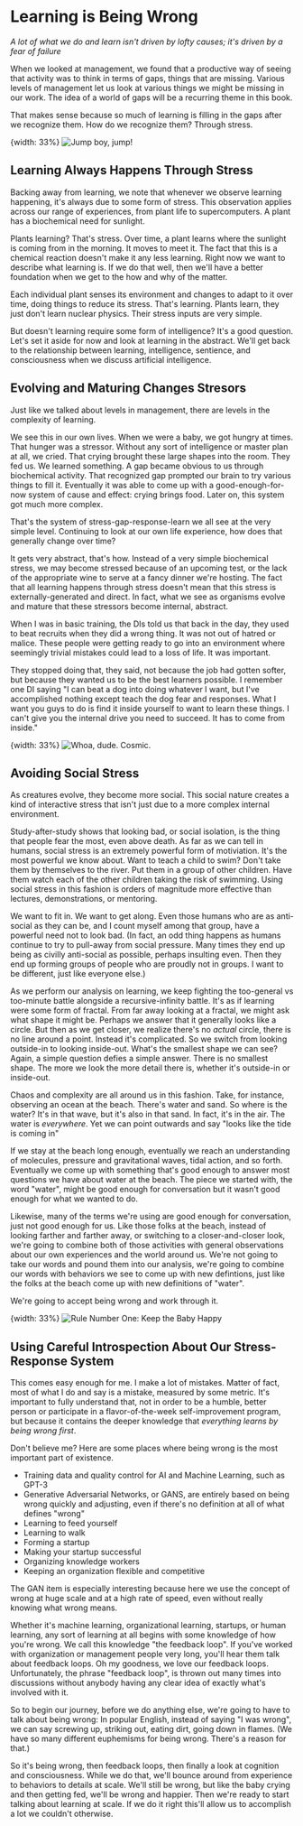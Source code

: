 # Learning is Being Wrong

*A lot of what we do and learn isn't driven by lofty causes; it's driven by a fear of failure*

When we looked at management, we found that a productive way of seeing that activity was to think in terms of gaps, things that are missing. Various levels of management let us look at various things we might be missing in our work. The idea of a world of gaps will be a recurring theme in this book.

That makes sense because so much of learning is filling in the gaps after we recognize them. How do we recognize them? Through stress.

{width: 33%}
![Jump boy, jump!](resources/images/plants-learning.jpg)

## Learning Always Happens Through Stress

Backing away from learning, we note that whenever we observe learning happening, it's always due to some form of stress. This observation applies across our range of experiences, from plant life to supercomputers. A plant has a biochemical need for sunlight.

Plants learning? That's stress. Over time, a plant learns where the sunlight is coming from in the morning. It moves to meet it. The fact that this is a chemical reaction doesn't make it any less learning. Right now we want to describe what learning is. If we do that well, then we'll have a better foundation when we get to the how and why of the matter.

Each individual plant senses its environment and changes to adapt to it over time, doing things to reduce its stress. That's learning. Plants learn, they just don't learn nuclear physics. Their stress inputs are very simple.

But doesn't learning require some form of intelligence? It's a good question. Let's set it aside for now and look at learning in the abstract. We'll get back to the relationship between learning, intelligence, sentience, and consciousness when we discuss artificial intelligence.

## Evolving and Maturing Changes Stresors

Just like we talked about levels in management, there are levels in the complexity of learning.

We see this in our own lives. When we were a baby, we got hungry at times. That hunger was a stressor. Without any sort of intelligence or master plan at all, we cried. That crying brought these large shapes into the room. They fed us. We learned something. A gap became obvious to us through biochemical activity. That recognized gap prompted our brain to try various things to fill it. Eventually it was able to come up with a good-enough-for-now system of cause and effect: crying brings food. Later on, this system got much more complex.

That's the system of stress-gap-response-learn we all see at the very simple level. Continuing to look at our own life experience, how does that generally change over time?

It gets very abstract, that's how. Instead of a very simple biochemical stress, we may become stressed because of an upcoming test, or the lack of the appropriate wine to serve at a fancy dinner we're hosting. The fact that all learning happens through stress doesn't mean that this stress is externally-generated and direct. In fact, what we see as organisms evolve and mature that these stressors become internal, abstract.

When I was in basic training, the DIs told us that back in the day, they used to beat recruits when they did a wrong thing. It was not out of hatred or malice. These people were getting ready to go into an environment where seemingly trivial mistakes could lead to a loss of life. It was important.

They stopped doing that, they said, not because the job had gotten softer, but because they wanted us to be the best learners possible. I remember one DI saying "I can beat a dog into doing whatever I want, but I've accomplished nothing except teach the dog fear and responses. What I want you guys to do is find it inside yourself to want to learn these things. I can't give you the internal drive you need to succeed. It has to come from inside."

{width: 33%}
![Whoa, dude. Cosmic.](resources/images/fractal-circle.jpg)

## Avoiding Social Stress

As creatures evolve, they become more social. This social nature creates a kind of interactive stress that isn't just due to a more complex internal environment.

Study-after-study shows that looking bad, or social isolation, is the thing that people fear the most, even above death. As far as we can tell in humans, social stress is an extremely powerful form of motiviation. It's the most powerful we know about. Want to teach a child to swim? Don't take them by themselves to the river. Put them in a group of other children. Have them watch each of the other children taking the risk of swimming. Using social stress in this fashion is orders of magnitude more effective than lectures, demonstrations, or mentoring.

We want to fit in. We want to get along. Even those humans who are as anti-social as they can be, and I count myself among that group, have a powerful need not to look bad. (In fact, an odd thing happens as humans continue to try to pull-away from social pressure. Many times they end up being as civilly anti-social as possible, perhaps insulting even. Then they end up forming groups of people who are proudly not in groups. I want to be different, just like everyone else.)

As we perform our analysis on learning, we keep fighting the too-general vs too-minute battle alongside a recursive-infinity battle. It's as if learning were some form of fractal. From far away looking at a fractal, we might ask what shape it might be. Perhaps we answer that it generally looks like a circle. But then as we get closer, we realize there's no *actual* circle, there is no line around a point. Instead it's complicated. So we switch from looking outside-in to looking inside-out. What's the smallest shape we can see? Again, a simple question defies a simple answer. There is no smallest shape. The more we look the more detail there is, whether it's outside-in or inside-out.

Chaos and complexity are all around us in this fashion. Take, for instance, observing an ocean at the beach. There's water and sand. So where is the water? It's in that wave, but it's also in that sand. In fact, it's in the air. The water is *everywhere*. Yet we can point outwards and say "looks like the tide is coming in"

If we stay at the beach long enough, eventually we reach an understanding of molecules, pressure and gravitational waves, tidal action, and so forth. Eventually we come up with something that's good enough to answer most questions we have about water at the beach. The piece we started with, the word "water", might be good enough for conversation but it wasn't good enough for what we wanted to do.

Likewise, many of the terms we're using are good enough for conversation, just not good enough for us. Like those folks at the beach, instead of looking farther and farther away, or switching to a closer-and-closer look, we're going to combine both of those activities with general observations about our own experiences and the world around us. We're not going to take our words and pound them into our analysis, we're going to combine our words with behaviors we see to come up with new defintions, just like the folks at the beach come up with new definitions of "water".

We're going to accept being wrong and work through it.

{width: 33%}
![Rule Number One: Keep the Baby Happy](resources/images/baby-girl-clipart.png)

## Using Careful Introspection About Our Stress-Response System

This comes easy enough for me. I make a lot of mistakes. Matter of fact, most of what I do and say is a mistake, measured by some metric. It's important to fully understand that, not in order to be a humble, better person or participate in a flavor-of-the-week self-improvement program, but because it contains the deeper knowledge that *everything learns by being wrong first*.

Don't believe me? Here are some places where being wrong is the most important part of existence.

- Training data and quality control for AI and Machine Learning, such as GPT-3
- Generative Adversarial Networks, or GANS, are entirely based on being wrong quickly and adjusting, even if there's no definition at all of what defines "wrong"
- Learning to feed yourself
- Learning to walk
- Forming a startup
- Making your startup successful
- Organizing knowledge workers
- Keeping an organization flexible and competitive

The GAN item is especially interesting because here we use the concept of wrong at huge scale and at a high rate of speed, even without really knowing what wrong means.

Whether it's machine learning, organizational learning, startups, or human learning, any sort of learning at all begins with some knowledge of how you're wrong. We call this knowledge "the feedback loop". If you've worked with organization or management people very long, you'll hear them talk about feedback loops. Oh my goodness, we love our feedback loops. Unfortunately, the phrase "feedback loop", is thrown out many times into discussions without anybody having any clear idea of exactly what's involved with it.  

So to begin our journey, before we do anything else, we're going to have to talk about being wrong: In popular English, instead of saying "I was wrong", we can say screwing up, striking out, eating dirt, going down in flames. (We have so many different euphemisms for being wrong. There's a reason for that.)

So it's being wrong, then feedback loops, then finally a look at cognition and consciousness. While we do that, we'll bounce around from experience to behaviors to details at scale. We'll still be wrong, but like the baby crying and then getting fed, we'll be wrong and happier. Then we're ready to start talking about learning at scale. If we do it right this'll allow us to accomplish a lot we couldn't otherwise.
